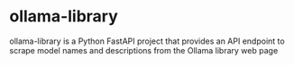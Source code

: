# ollama-library
ollama-library is a Python FastAPI project that provides an API endpoint to scrape model names and descriptions from the Ollama library web page

